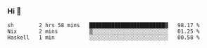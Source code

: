### Hi 👋

<!--START_SECTION:waka-->

```text
sh        2 hrs 58 mins   ████████████████████████▓   98.17 %
Nix       2 mins          ▒░░░░░░░░░░░░░░░░░░░░░░░░   01.25 %
Haskell   1 min           ░░░░░░░░░░░░░░░░░░░░░░░░░   00.58 %
```

<!--END_SECTION:waka-->
